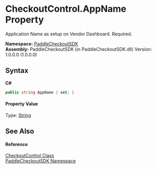 # CheckoutControl.AppName Property 
 

Application Name as setup on Vendor Dashboard. Required.

**Namespace:**&nbsp;<a href="b4859ff3-52cf-ce7f-1d1f-0b600b9bb9c0">PaddleCheckoutSDK</a><br />**Assembly:**&nbsp;PaddleCheckoutSDK (in PaddleCheckoutSDK.dll) Version: 1.0.0.0 (1.0.0.0)

## Syntax

**C#**<br />
``` C#
public string AppName { set; }
```


#### Property Value
Type: <a href="http://msdn2.microsoft.com/en-us/library/s1wwdcbf" target="_blank">String</a>

## See Also


#### Reference
<a href="923dfa5c-c535-87a9-3833-a278749652e7">CheckoutControl Class</a><br /><a href="b4859ff3-52cf-ce7f-1d1f-0b600b9bb9c0">PaddleCheckoutSDK Namespace</a><br />